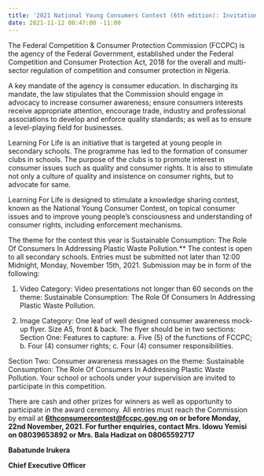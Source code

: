 ```yaml
---
title: '2021 National Young Consumers Contest (6th edition): Invitation for Participation'
date: 2021-11-12 00:47:00 -11:00
---
```


The Federal Competition & Consumer Protection Commission (FCCPC) is the agency of the Federal Government, established under the Federal Competition and Consumer Protection Act, 2018 for the overall and multi-sector regulation of competition and consumer protection in Nigeria.

A key mandate of the agency is consumer education.  In discharging its mandate, the law stipulates that the Commission should engage in advocacy to increase consumer awareness; ensure consumers interests receive appropriate attention, encourage trade, industry and professional associations to develop and enforce quality standards; as well as to ensure a level-playing field for businesses.



Learning For Life is an initiative that is targeted at young people in secondary schools.  The programme has led to the formation of consumer clubs in schools.  The purpose of the clubs is to promote interest in consumer issues such as quality and consumer rights. It is also to stimulate not only a culture of quality and insistence on consumer rights, but to advocate for same.  


Learning For Life is designed to stimulate a knowledge sharing contest, known as the National Young Consumer Contest, on topical consumer issues and to improve young people’s consciousness and understanding of consumer rights, including enforcement mechanisms.

The theme for the contest this year is Sustainable Consumption: The Role Of Consumers In Addressing Plastic Waste Pollution.** The contest is open to all secondary schools. Entries must be submitted not later than 12:00 Midnight, Monday, November 15th, 2021. Submission may be in form of the following:


1.	Video Category:  Video presentations not longer than 60 seconds on the theme: Sustainable Consumption: The Role Of Consumers In Addressing Plastic Waste Pollution.

2.	Image Category: One leaf of well designed consumer awareness mock-up flyer. Size A5, front & back. The flyer should be in two sections:
Section One: Features to capture:
a.	Five (5) of the functions of FCCPC; 
b.	Four (4) consumer rights; 
c.	Four (4) consumer responsibilities.


Section Two: Consumer awareness messages on the theme: Sustainable Consumption: The Role Of Consumers In Addressing Plastic Waste Pollution.
Your school or schools under your supervision are invited to participate in this competition.


There are cash and other prizes for winners as well as opportunity to participate in the award ceremony.
All entries must reach the Commission by email at **6thconsumercontest@fccpc.gov.ng** **on or before Monday, 22nd November, 2021.
For further enquiries, contact Mrs. Idowu Yemisi on 08039653892 or Mrs. Bala Hadizat on 08065592717**







  **Babatunde Irukera**

**Chief Executive Officer**



